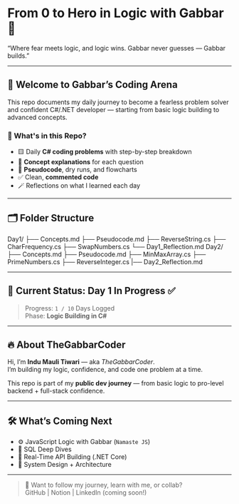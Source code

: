 # From 0 to Hero in Logic with Gabbar 🚀

“Where fear meets logic, and logic wins. Gabbar never guesses — Gabbar builds.”

-------------------------------------------------------------------------------------------------------------------------------------------------------------------------------------------

## 👋 Welcome to Gabbar’s Coding Arena

This repo documents my daily journey to become a fearless problem solver and confident C#/.NET developer — starting from basic logic building to advanced concepts.

### 🧠 What's in this Repo?
- 🟨 Daily **C# coding problems** with step-by-step breakdown
- 📜 **Concept explanations** for each question
- 🧾 **Pseudocode**, dry runs, and flowcharts
- ✅ Clean, **commented code**
- 🪄 Reflections on what I learned each day

-------------------------------------------------------------------------------------------------------------------------------------------------------------------------------------------

## 🗂 Folder Structure
Day1/
├── Concepts.md
├── Pseudocode.md
├── ReverseString.cs
├── CharFrequency.cs
├── SwapNumbers.cs
└── Day1_Reflection.md
Day2/
├── Concepts.md
├── Pseudocode.md
├── MinMaxArray.cs
├── PrimeNumbers.cs
├── ReverseInteger.cs
|── Day2_Reflection.md

-------------------------------------------------------------------------------------------------------------------------------------------------------------------------------------------

## 📅 Current Status: Day 1 In Progress ✅  
> Progress: `1 / 10` Days Logged  
> Phase: **Logic Building in C#**

---

## 🔥 About TheGabbarCoder

Hi, I’m **Indu Mauli Tiwari** — aka *TheGabbarCoder*.  
I’m building my logic, confidence, and code one problem at a time.

This repo is part of my **public dev journey** — from basic logic to pro-level backend + full-stack confidence.

---

## 🛠️ What’s Coming Next

- ⚙️ JavaScript Logic with Gabbar (`Namaste JS`)
- 🧠 SQL Deep Dives
- 🚀 Real-Time API Building (.NET Core)
- 📐 System Design + Architecture

---

> 👀 Want to follow my journey, learn with me, or collab?  
> GitHub | Notion | LinkedIn (coming soon!)

